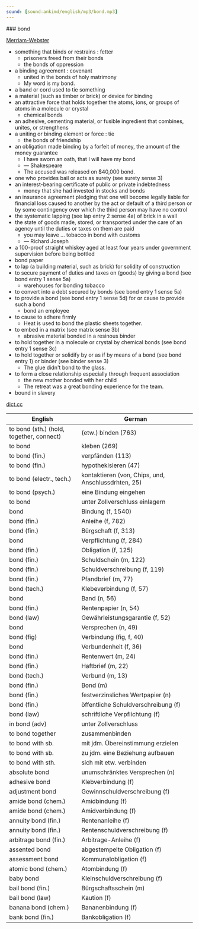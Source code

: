 ```yaml
---
sound: [sound:ankimd/english/mp3/bond.mp3]
---
```


\### bond

[Merriam-Webster](https://www.merriam-webster.com/dictionary/bond)

- something that binds or restrains : fetter
    - prisoners freed from their bonds
    - the bonds of oppression
- a binding agreement : covenant
    - united in the bonds of holy matrimony
    - My word is my bond.
- a band or cord used to tie something
- a material (such as timber or brick) or device for binding
- an attractive force that holds together the atoms, ions, or groups of atoms in a molecule or crystal
    - chemical bonds
- an adhesive, cementing material, or fusible ingredient that combines, unites, or strengthens
- a uniting or binding element or force : tie
    - the bonds of friendship
- an obligation made binding by a forfeit of money, the amount of the money guarantee
    - I have sworn an oath, that I will have my bond
    - — Shakespeare
    - The accused was released on $40,000 bond.
- one who provides bail or acts as surety (see surety sense 3)
- an interest-bearing certificate of public or private indebtedness
    - money that she had invested in stocks and bonds
- an insurance agreement pledging that one will become legally liable for financial loss caused to another by the act or default of a third person or by some contingency over which the third person may have no control
- the systematic lapping (see lap entry 2 sense 4a) of brick in a wall
- the state of goods made, stored, or transported under the care of an agency until the duties or taxes on them are paid
    - you may leave … tobacco in bond with customs
    - — Richard Joseph
- a 100-proof straight whiskey aged at least four years under government supervision before being bottled
- bond paper
- to lap (a building material, such as brick) for solidity of construction
- to secure payment of duties and taxes on (goods) by giving a bond (see bond entry 1 sense 5a)
    - warehouses for bonding tobacco
- to convert into a debt secured by bonds (see bond entry 1 sense 5a)
- to provide a bond (see bond entry 1 sense 5d) for or cause to provide such a bond
    - bond an employee
- to cause to adhere firmly
    - Heat is used to bond the plastic sheets together.
- to embed in a matrix (see matrix sense 3b)
    - abrasive material bonded in a resinous binder
- to hold together in a molecule or crystal by chemical bonds (see bond entry 1 sense 3c)
- to hold together or solidify by or as if by means of a bond (see bond entry 1) or binder (see binder sense 3)
    - The glue didn't bond to the glass.
- to form a close relationship especially through frequent association
    - the new mother bonded with her child
    - The retreat was a great bonding experience for the team.
- bound in slavery

[dict.cc](https://www.dict.cc/bond)

| English        | German       |
| -------------- | ------------ |
| to bond (sth.) (hold, together, connect) | (etw.) binden (763) |
| to bond | kleben (269) |
| to bond (fin.) | verpfänden (113) |
| to bond (fin.) | hypothekisieren (47) |
| to bond (electr., tech.) | kontaktieren (von, Chips, und, Anschlussdrhten, 25) |
| to bond (psych.) | eine Bindung eingehen |
| to bond | unter Zollverschluss einlagern |
| bond | Bindung (f, 1540) |
| bond (fin.) | Anleihe (f, 782) |
| bond (fin.) | Bürgschaft (f, 313) |
| bond | Verpflichtung (f, 284) |
| bond (fin.) | Obligation (f, 125) |
| bond (fin.) | Schuldschein (m, 122) |
| bond (fin.) | Schuldverschreibung (f, 119) |
| bond (fin.) | Pfandbrief (m, 77) |
| bond (tech.) | Klebeverbindung (f, 57) |
| bond | Band (n, 56) |
| bond (fin.) | Rentenpapier (n, 54) |
| bond (law) | Gewährleistungsgarantie (f, 52) |
| bond | Versprechen (n, 49) |
| bond (fig) | Verbindung (fig, f, 40) |
| bond | Verbundenheit (f, 36) |
| bond (fin.) | Rentenwert (m, 24) |
| bond (fin.) | Haftbrief (m, 22) |
| bond (tech.) | Verbund (m, 13) |
| bond (fin.) | Bond (m) |
| bond (fin.) | festverzinsliches Wertpapier (n) |
| bond (fin.) | öffentliche Schuldverschreibung (f) |
| bond (law) | schriftliche Verpflichtung (f) |
| in bond (adv) | unter Zollverschluss |
| to bond together | zusammenbinden |
| to bond with sb. | mit jdm. Übereinstimmung erzielen |
| to bond with sb. | zu jdm. eine Beziehung aufbauen |
| to bond with sth. | sich mit etw. verbinden |
| absolute bond | unumschränktes Versprechen (n) |
| adhesive bond | Klebverbindung (f) |
| adjustment bond | Gewinnschuldverschreibung (f) |
| amide bond (chem.) | Amidbindung (f) |
| amide bond (chem.) | Amidverbindung (f) |
| annuity bond (fin.) | Rentenanleihe (f) |
| annuity bond (fin.) | Rentenschuldverschreibung (f) |
| arbitrage bond (fin.) | Arbitrage-Anleihe (f) |
| assented bond | abgestempelte Obligation (f) |
| assessment bond | Kommunalobligation (f) |
| atomic bond (chem.) | Atombindung (f) |
| baby bond | Kleinschuldverschreibung (f) |
| bail bond (fin.) | Bürgschaftsschein (m) |
| bail bond (law) | Kaution (f) |
| banana bond (chem.) | Bananenbindung (f) |
| bank bond (fin.) | Bankobligation (f) |

